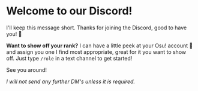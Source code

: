 # Welcome to our Discord!

I'll keep this message short. Thanks for joining the Discord, good to have you! 🎉

**Want to show off your rank?**
I can have a little peek at your Osu! account 👀 and assign you one I find most appropriate, great for it you want to show off. Just type `/role` in a text channel to get started!

See you around!

_I will not send any further DM's unless it is required._
